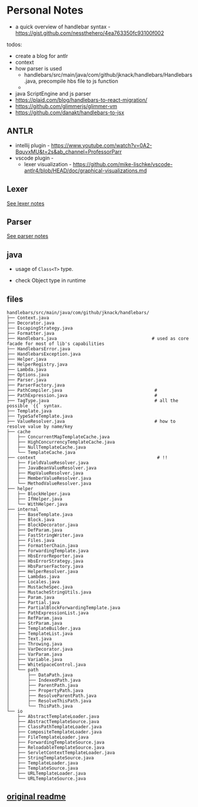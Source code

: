 
# Personal Notes

* a quick overview of handlebar syntax -  https://gist.github.com/nessthehero/4ea763350fc93100f002



todos:
* create a blog for antlr
* context 
* how parser is used
   * handlebars/src/main/java/com/github/jknack/handlebars/Handlebars.java, precompile hbs file to js function
   * 
* java ScriptEngine and js parser 
* https://plaid.com/blog/handlebars-to-react-migration/
* https://github.com/glimmerjs/glimmer-vm
* https://github.com/danakt/handlebars-to-jsx


## ANTLR

* intellij plugin - https://www.youtube.com/watch?v=0A2-BquvxMU&t=2s&ab_channel=ProfessorParr
* vscode plugin -
    * lexer visualization - https://github.com/mike-lischke/vscode-antlr4/blob/HEAD/doc/graphical-visualizations.md

## Lexer

[See lexer notes](./docs/lexer.md)


## Parser

[See parser notes](./docs/parser.md)
## java

* usage of `Class<T>` type.



* check Object type in runtime 


## files

```
handlebars/src/main/java/com/github/jknack/handlebars/
├── Context.java
├── Decorator.java
├── EscapingStrategy.java
├── Formatter.java
├── Handlebars.java                                    # used as core facade for most of lib's capabilities
├── HandlebarsError.java
├── HandlebarsException.java
├── Helper.java
├── HelperRegistry.java
├── Lambda.java
├── Options.java
├── Parser.java
├── ParserFactory.java
├── PathCompiler.java                                   #
├── PathExpression.java                                 # 
├── TagType.java                                        # all the possible `{{` syntax.
├── Template.java
├── TypeSafeTemplate.java
├── ValueResolver.java                                  # how to resolve value by name/key
├── cache
│   ├── ConcurrentMapTemplateCache.java
│   ├── HighConcurrencyTemplateCache.java
│   ├── NullTemplateCache.java
│   └── TemplateCache.java
├── context                                              # !!
│   ├── FieldValueResolver.java
│   ├── JavaBeanValueResolver.java
│   ├── MapValueResolver.java
│   ├── MemberValueResolver.java
│   └── MethodValueResolver.java
├── helper
│   ├── BlockHelper.java
│   ├── IfHelper.java
│   └── WithHelper.java
├── internal
│   ├── BaseTemplate.java
│   ├── Block.java
│   ├── BlockDecorator.java
│   ├── DefParam.java
│   ├── FastStringWriter.java
│   ├── Files.java
│   ├── FormatterChain.java
│   ├── ForwardingTemplate.java
│   ├── HbsErrorReporter.java
│   ├── HbsErrorStrategy.java
│   ├── HbsParserFactory.java
│   ├── HelperResolver.java
│   ├── Lambdas.java
│   ├── Locales.java
│   ├── MustacheSpec.java
│   ├── MustacheStringUtils.java
│   ├── Param.java
│   ├── Partial.java
│   ├── PartialBlockForwardingTemplate.java
│   ├── PathExpressionList.java
│   ├── RefParam.java
│   ├── StrParam.java
│   ├── TemplateBuilder.java
│   ├── TemplateList.java
│   ├── Text.java
│   ├── Throwing.java
│   ├── VarDecorator.java
│   ├── VarParam.java
│   ├── Variable.java
│   ├── WhiteSpaceControl.java
│   └── path                                                   
│       ├── DataPath.java
│       ├── IndexedPath.java
│       ├── ParentPath.java
│       ├── PropertyPath.java
│       ├── ResolveParentPath.java
│       ├── ResolveThisPath.java
│       └── ThisPath.java
└── io
    ├── AbstractTemplateLoader.java
    ├── AbstractTemplateSource.java
    ├── ClassPathTemplateLoader.java
    ├── CompositeTemplateLoader.java
    ├── FileTemplateLoader.java
    ├── ForwardingTemplateSource.java
    ├── ReloadableTemplateSource.java
    ├── ServletContextTemplateLoader.java
    ├── StringTemplateSource.java
    ├── TemplateLoader.java
    ├── TemplateSource.java
    ├── URLTemplateLoader.java
    └── URLTemplateSource.java

```









## [original readme](./README.original.md)